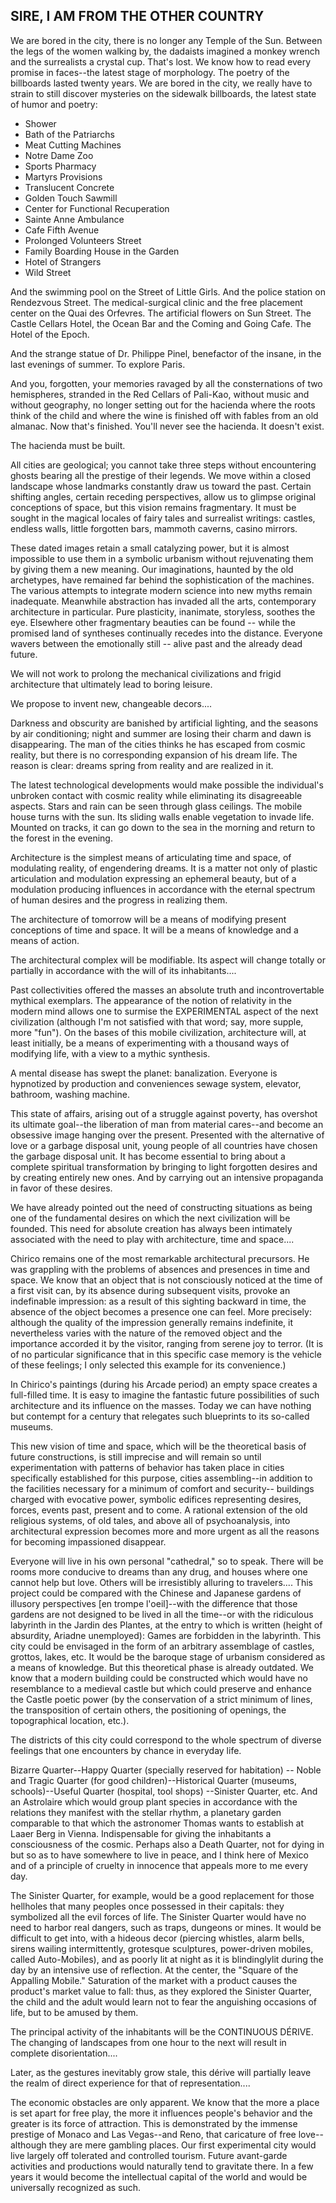 ## SIRE, I AM FROM THE OTHER COUNTRY

We are bored in the city, there is no longer any Temple of the Sun. Between the legs of the women walking by, the dadaists imagined a monkey wrench and the surrealists a crystal cup. That's lost. We know how to read every promise in faces--the latest stage of morphology. The poetry of the billboards lasted twenty years. We are bored in the city, we really have to strain to still discover mysteries on the sidewalk billboards, the latest state of humor and poetry:

* Shower
* Bath of the Patriarchs
* Meat Cutting Machines
* Notre Dame Zoo
* Sports Pharmacy
* Martyrs Provisions
* Translucent Concrete
* Golden Touch Sawmill
* Center for Functional Recuperation
* Sainte Anne Ambulance
* Cafe Fifth Avenue
* Prolonged Volunteers Street
* Family Boarding House in the Garden
* Hotel of Strangers
* Wild Street

And the swimming pool on the Street of Little Girls. And the police station on Rendezvous Street. The medical-surgical clinic and the free placement center on the Quai des Orfevres. The artificial flowers on Sun Street. The Castle Cellars Hotel, the Ocean Bar and the Coming and Going Cafe. The Hotel of the Epoch.


And the strange statue of Dr. Philippe Pinel, benefactor of the insane, in the last evenings of summer. To explore Paris.

And you, forgotten, your memories ravaged by all the consternations of two hemispheres, stranded in the Red Cellars of Pali-Kao, without music and without geography, no longer setting out for the hacienda where the roots think of the child and where the wine is finished off with fables from an old almanac. Now that's finished. You'll never see the hacienda. It doesn't exist.

The hacienda must be built.

All cities are geological; you cannot take three steps without encountering ghosts bearing all the prestige of their legends. We move within a closed landscape whose landmarks constantly draw us toward the past. Certain shifting angles, certain receding perspectives, allow us to glimpse original conceptions of space, but this vision remains fragmentary. It must be sought in the magical locales of fairy tales and surrealist writings: castles, endless walls, little forgotten bars, mammoth caverns, casino mirrors.

These dated images retain a small catalyzing power, but it is almost impossible to use them in a symbolic urbanism without rejuvenating them by giving them a new meaning. Our imaginations, haunted by the old archetypes, have remained far behind the sophistication of the machines. The various attempts to integrate modern science into new myths remain inadequate. Meanwhile abstraction has invaded all the arts, contemporary architecture in particular. Pure plasticity, inanimate, storyless, soothes the eye. Elsewhere other fragmentary beauties can be found -- while the promised land of syntheses continually recedes into the distance. Everyone wavers between the emotionally still -- alive past and the already dead future.

We will not work to prolong the mechanical civilizations and frigid architecture that ultimately lead to boring leisure.

We propose to invent new, changeable decors....

Darkness and obscurity are banished by artificial lighting, and the seasons by air conditioning; night and summer are losing their charm and dawn is disappearing. The man of the cities thinks he has escaped from cosmic reality, but there is no corresponding expansion of his dream life. The reason is clear: dreams spring from reality and are realized in it.

The latest technological developments would make possible the individual's unbroken contact with cosmic reality while eliminating its disagreeable aspects. Stars and rain can be seen through glass ceilings. The mobile house turns with the sun. Its sliding walls enable vegetation to invade life. Mounted on tracks, it can go down to the sea in the morning and return to the forest in the evening.

Architecture is the simplest means of articulating time and space, of modulating reality, of engendering dreams. It is a matter not only of plastic articulation and modulation expressing an ephemeral beauty, but of a modulation producing influences in accordance with the eternal spectrum of human desires and the progress in realizing them.

The architecture of tomorrow will be a means of modifying present conceptions of time and space. It will be a means of knowledge and a means of action.

The architectural complex will be modifiable. Its aspect will change totally or partially in accordance with the will of its inhabitants....

Past collectivities offered the masses an absolute truth and incontrovertable mythical exemplars. The appearance of the notion of relativity in the modern mind allows one to surmise the EXPERIMENTAL aspect of the next civilization (although I'm not satisfied with that word; say, more supple, more "fun"). On the bases of this mobile civilization, architecture will, at least initially, be a means of experimenting with a thousand ways of modifying life, with a view to a mythic synthesis.

A mental disease has swept the planet: banalization. Everyone is hypnotized by production and conveniences sewage system, elevator, bathroom, washing machine.

This state of affairs, arising out of a struggle against poverty, has overshot its ultimate goal--the liberation of man from material cares--and become an obsessive image hanging over the present. Presented with the alternative of love or a garbage disposal unit, young people of all countries have chosen the garbage disposal unit. It has become essential to bring about a complete spiritual transformation by bringing to light forgotten desires and by creating entirely new ones. And by carrying out an intensive propaganda in favor of these desires.

We have already pointed out the need of constructing situations as being one of the fundamental desires on which the next civilization will be founded. This need for absolute creation has always been intimately associated with the need to play with architecture, time and space....

Chirico remains one of the most remarkable architectural precursors. He was grappling with the problems of absences and presences in time and space. We know that an object that is not consciously noticed at the time of a first visit can, by its absence during subsequent visits, provoke an indefinable impression: as a result of this sighting backward in time, the absence of the object becomes a presence one can feel. More precisely: although the quality of the impression generally remains indefinite, it nevertheless varies with the nature of the removed object and the importance accorded it by the visitor, ranging from serene joy to terror. (It is of no particular significance that in this specific case memory is the vehicle of these feelings; I only selected this example for its convenience.)

In Chirico's paintings (during his Arcade period) an empty space creates a full-filled time. It is easy to imagine the fantastic future possibilities of such architecture and its influence on the masses. Today we can have nothing but contempt for a century that relegates such blueprints to its so-called museums.

This new vision of time and space, which will be the theoretical basis of future constructions, is still imprecise and will remain so until experimentation with patterns of behavior has taken place in cities specifically established for this purpose, cities assembling--in addition to the facilities necessary for a minimum of comfort and security-- buildings charged with evocative power, symbolic edifices representing desires, forces, events past, present and to come. A rational extension of the old religious systems, of old tales, and above all of psychoanalysis, into architectural expression becomes more and more urgent as all the reasons for becoming impassioned disappear.

Everyone will live in his own personal "cathedral," so to speak. There will be rooms more conducive to dreams than any drug, and houses where one cannot help but love. Others will be irresistibly alluring to travelers.... This project could be compared with the Chinese and Japanese gardens of illusory perspectives [en trompe l'oeil]--with the difference that those gardens are not designed to be lived in all the time--or with the ridiculous labyrinth in the Jardin des Plantes, at the entry to which is written (height of absurdity, Ariadne unemployed): Games are forbidden in the labyrinth. This city could be envisaged in the form of an arbitrary assemblage of castles, grottos, lakes, etc. It would be the baroque stage of urbanism considered as a means of knowledge. But this theoretical phase is already outdated. We know that a modern building could be constructed which would have no resemblance to a medieval castle but which could preserve and enhance the Castle poetic power (by the conservation of a strict minimum of lines, the transposition of certain others, the positioning of openings, the topographical location, etc.).

The districts of this city could correspond to the whole spectrum of diverse feelings that one encounters by chance in everyday life.

Bizarre Quarter--Happy Quarter (specially reserved for habitation) -- Noble and Tragic Quarter (for good children)--Historical Quarter (museums, schools)--Useful Quarter (hospital, tool shops) --Sinister Quarter, etc. And an Astrolaire which would group plant species in accordance with the relations they manifest with the stellar rhythm, a planetary garden comparable to that which the astronomer Thomas wants to establish at Laaer Berg in Vienna. Indispensable for giving the inhabitants a consciousness of the cosmic. Perhaps also a Death Quarter, not for dying in but so as to have somewhere to live in peace, and I think here of Mexico and of a principle of cruelty in innocence that appeals more to me every day.

The Sinister Quarter, for example, would be a good replacement for those hellholes that many peoples once possessed in their capitals: they symbolized all the evil forces of life. The Sinister Quarter would have no need to harbor real dangers, such as traps, dungeons or mines. It would be difficult to get into, with a hideous decor (piercing whistles, alarm bells, sirens wailing intermittently, grotesque sculptures, power-driven mobiles, called Auto-Mobiles), and as poorly lit at night as it is blindinglylit during the day by an intensive use of reflection. At the center, the "Square of the Appalling Mobile." Saturation of the market with a product causes the product's market value to fall: thus, as they explored the Sinister Quarter, the child and the adult would learn not to fear the anguishing occasions of life, but to be amused by them.

The principal activity of the inhabitants will be the CONTINUOUS DÉRIVE. The changing of landscapes from one hour to the next will result in complete disorientation....

Later, as the gestures inevitably grow stale, this dérive will partially leave the realm of direct experience for that of representation....

The economic obstacles are only apparent. We know that the more a place is set apart for free play, the more it influences people's behavior and the greater is its force of attraction. This is demonstrated by the immense prestige of Monaco and Las Vegas--and Reno, that caricature of free love--although they are mere gambling places. Our first experimental city would live largely off tolerated and controlled tourism. Future avant-garde activities and productions would naturally tend to gravitate there. In a few years it would become the intellectual capital of the world and would be universally recognized as such.

 




